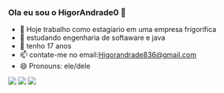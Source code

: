 ### Ola eu sou o HigorAndrade0 👋
- 🔭 Hoje trabalho como estagiario em uma empresa frigorifica
- 🌱 estudando engenharia de softaware e java
- 💬 tenho 17 anos
-  📫 contate-me no email:Higorandrade836@gmail.com
- 😄 Pronouns: ele/dele

<div> 
  <a href="https://www.instagram.com/higorandrade_10/" target="_blank"><img src="https://img.shields.io/badge/-Instagram-%23E4405F?style=for-the-badge&logo=instagram&logoColor=white" target="_blank"></a>
  <a href = "mailto:higorandrade836@gmail.com"><img src="https://img.shields.io/badge/-Gmail-%23333?style=for-the-badge&logo=gmail&logoColor=white" target="_blank"></a>
  <a href="https://www.linkedin.com/in/higor-andrade-66a27324a" target="_blank"><img src="https://img.shields.io/badge/-LinkedIn-%230077B5?style=for-the-badge&logo=linkedin&logoColor=white" target="_blank"></a> 
</div>
